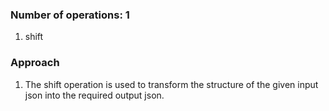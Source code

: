 ### Number of operations: 1
1. shift

### Approach
1. The shift operation is used to transform the structure of the given input json into the required output json.